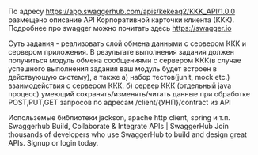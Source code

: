 По адресу https://app.swaggerhub.com/apis/kekeaq2/KKK_API/1.0.0 размещено описание API Корпоративной карточки клиента (ККК).
Подробнее про swagger можно почитать здесь https://swagger.io

Суть задания - реализовать слой обмена данными с сервером ККК и сервером приложения.
В результате выполнения задания должен получиться модуль обмена сообщениями с сервером ККК(в случае успешного выполнения задания ваш модуль будет встроен в действующую систему),
а также
а) набор тестов(junit, mock etc.) взаимодействия с сервером ККК.
б) сервер ККК (отдельный java процесс) умеющий сохранять/изменять/читать данные при обработке POST,PUT,GET запросов по адресам /client/{УНП}/contract из API

Использемые библиотеки
jackson, apache http client, spring и т.п.
Swaggerhub
Build, Collaborate & Integrate APIs | SwaggerHub
Join thousands of developers who use SwaggerHub to build and design great APIs. Signup or login today.
